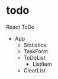 # todo
React ToDo

+ App
    + Statistics
    + TaskForm
    + ToDoList
        + ListItem
    + ClearList
